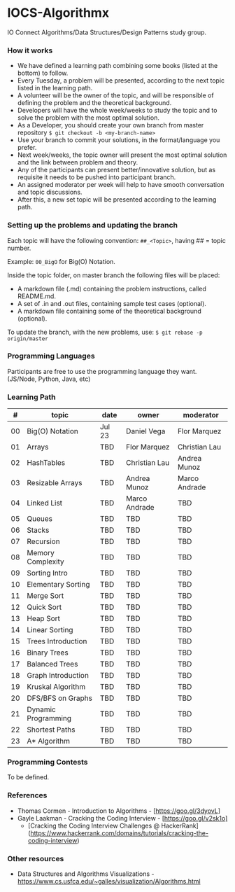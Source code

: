 # IOCS-Algorithmx

IO Connect Algorithms/Data Structures/Design Patterns study group.

### How it works

* We have defined a learning path combining some books (listed at the bottom) to follow.
* Every Tuesday, a problem will be presented, according to the next topic listed in the learning path.
* A volunteer will be the owner of the topic, and will be responsible of defining the problem and the theoretical background.
* Developers will have the whole week/weeks to study the topic and to solve the problem with the most optimal solution.
* As a Developer, you should create your own branch from master repository `$ git checkout -b <my-branch-name>`
* Use your branch to commit your solutions, in the format/language you prefer.
* Next week/weeks, the topic owner will present the most optimal solution and the link between problem and theory.
* Any of the participants can present better/innovative solution, but as requisite it needs to be pushed into participant branch.
* An assigned moderator per week will help to have smooth conversation and topic discussions.
* After this, a new set topic will be presented according to the learning path.

### Setting up the problems and updating the branch

Each topic will have the following convention: `##_<Topic>`, having ## = topic number.

Example: `00_BigO` for Big(O) Notation.

Inside the topic folder, on master branch the following files will be placed:

* A markdown file (.md) containing the problem instructions, called README.md.
* A set of .in and .out files, containing sample test cases (optional).
* A markdown file containing some of the theoretical background (optional).

To update the branch, with the new problems, use: `$ git rebase -p origin/master`

### Programming Languages

Participants are free to use the programming language they want. (JS/Node, Python, Java, etc)

### Learning Path

| #    | topic               | date   | owner               | moderator           |
| ---- | ------------------- | ------ | ------------------- | ------------------- |
| 00   | Big(O) Notation     | Jul 23 | Daniel Vega         |     Flor Marquez    |
| 01   | Arrays              |  TBD   | Flor Marquez        |     Christian Lau   |
| 02   | HashTables          |  TBD   | Christian Lau       |     Andrea Munoz    |
| 03   | Resizable Arrays    |  TBD   | Andrea Munoz        |    Marco Andrade    |
| 04   | Linked List         |  TBD   | Marco Andrade       |         TBD         |
| 05   | Queues              |  TBD   |         TBD         |         TBD         |
| 06   | Stacks              |  TBD   |         TBD         |         TBD         |
| 07   | Recursion           |  TBD   |         TBD         |         TBD         |
| 08   | Memory Complexity   |  TBD   |         TBD         |         TBD         |
| 09   | Sorting Intro       |  TBD   |         TBD         |         TBD         |
| 10   | Elementary Sorting  |  TBD   |         TBD         |         TBD         |
| 11   | Merge Sort          |  TBD   |         TBD         |         TBD         |
| 12   | Quick Sort          |  TBD   |         TBD         |         TBD         |
| 13   | Heap Sort           |  TBD   |         TBD         |         TBD         |
| 14   | Linear Sorting      |  TBD   |         TBD         |         TBD         |
| 15   | Trees Introduction  |  TBD   |         TBD         |         TBD         |
| 16   | Binary Trees        |  TBD   |         TBD         |         TBD         |
| 17   | Balanced Trees      |  TBD   |         TBD         |         TBD         |
| 18   | Graph Introduction  |  TBD   |         TBD         |         TBD         |
| 19   | Kruskal Algorithm   |  TBD   |         TBD         |         TBD         |
| 20   | DFS/BFS on Graphs   |  TBD   |         TBD         |         TBD         |
| 21   | Dynamic Programming |  TBD   |         TBD         |         TBD         |
| 22   | Shortest Paths      |  TBD   |         TBD         |         TBD         |
| 23   | A* Algorithm        |  TBD   |         TBD         |         TBD         |

### Programming Contests

To be defined.

### References

* Thomas Cormen - Introduction to Algorithms - [https://goo.gl/3dyovL]
* Gayle Laakman - Cracking the Coding Interview - [https://goo.gl/v2sk1o]
  * [Cracking the Coding Interview Challenges @ HackerRank] (https://www.hackerrank.com/domains/tutorials/cracking-the-coding-interview)

### Other resources
* Data Structures and Algorithms Visualizations - https://www.cs.usfca.edu/~galles/visualization/Algorithms.html
